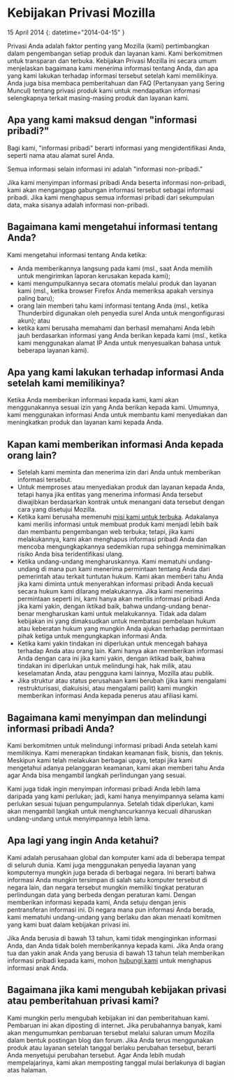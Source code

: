 ﻿# Kebijakan Privasi Mozilla

15 April 2014
{: datetime="2014-04-15" }

Privasi Anda adalah faktor penting yang Mozilla (kami) pertimbangkan dalam pengembangan setiap produk dan layanan kami. Kami berkomitmen untuk transparan dan terbuka. Kebijakan Privasi Mozilla ini secara umum menjelaskan bagaimana kami menerima informasi tentang Anda, dan apa yang kami lakukan terhadap informasi tersebut setelah kami memilikinya. Anda juga bisa membaca pemberitahuan dan FAQ (Pertanyaan yang Sering Muncul) tentang privasi produk kami untuk mendapatkan informasi selengkapnya terkait masing-masing produk dan layanan kami. 

## Apa yang kami maksud dengan "informasi pribadi?"

Bagi kami, "informasi pribadi" berarti informasi yang mengidentifikasi Anda, seperti nama atau alamat surel Anda.

Semua informasi selain informasi ini adalah "informasi non-pribadi."

Jika kami menyimpan informasi pribadi Anda beserta informasi non-pribadi, kami akan menganggap gabungan informasi tersebut sebagai informasi pribadi. Jika kami menghapus semua informasi pribadi dari sekumpulan data, maka sisanya adalah informasi non-pribadi.

## Bagaimana kami mengetahui informasi tentang Anda?

Kami mengetahui informasi tentang Anda ketika:

* Anda memberikannya langsung pada kami (msl., saat Anda memilih untuk mengirimkan laporan kerusakan kepada kami);
* kami mengumpulkannya secara otomatis melalui produk dan layanan kami (msl., ketika browser Firefox Anda memeriksa apakah versinya paling baru);
* orang lain memberi tahu kami informasi tentang Anda (msl., ketika Thunderbird digunakan oleh penyedia surel Anda untuk mengonfigurasi akun); atau
* ketika kami berusaha memahami dan berhasil memahami Anda lebih jauh berdasarkan informasi yang Anda berikan kepada kami (msl., ketika kami menggunakan alamat IP Anda untuk menyesuaikan bahasa untuk beberapa layanan kami).

## Apa yang kami lakukan terhadap informasi Anda setelah kami memilikinya?

Ketika Anda memberikan informasi kepada kami, kami akan menggunakannya sesuai izin yang Anda berikan kepada kami. Umumnya, kami menggunakan informasi Anda untuk membantu kami menyediakan dan meningkatkan produk dan layanan kami kepada Anda.

## Kapan kami memberikan informasi Anda kepada orang lain?

* Setelah kami meminta dan menerima izin dari Anda untuk memberikan informasi tersebut.
* Untuk memproses atau menyediakan produk dan layanan kepada Anda, tetapi hanya jika entitas yang menerima informasi Anda tersebut diwajibkan berdasarkan kontrak untuk menangani data tersebut dengan cara yang disetujui Mozilla.
* Ketika kami berusaha memenuhi [misi kami untuk terbuka](https://www.mozilla.org/about/manifesto/). Adakalanya kami merilis informasi untuk membuat produk kami menjadi lebih baik dan membantu pengembangan web terbuka; tetapi, jika kami melakukannya, kami akan menghapus informasi pribadi Anda dan mencoba mengungkapkannya sedemikian rupa sehingga meminimalkan risiko Anda bisa teridentifikasi ulang.
* Ketika undang-undang mengharuskannya. Kami mematuhi undang-undang di mana pun kami menerima permintaan tentang Anda dari pemerintah atau terkait tuntutan hukum. Kami akan memberi tahu Anda jika kami diminta untuk menyerahkan informasi pribadi Anda kecuali secara hukum kami dilarang melakukannya. Jika kami menerima permintaan seperti ini, kami hanya akan merilis informasi pribadi Anda jika kami yakin, dengan iktikad baik, bahwa undang-undang benar-benar mengharuskan kami untuk melakukannya. Tidak ada dalam kebijakan ini yang dimaksudkan untuk membatasi pembelaan hukum atau keberatan hukum yang mungkin Anda ajukan terhadap permintaan pihak ketiga untuk mengungkapkan informasi Anda.
* Ketika kami yakin tindakan ini diperlukan untuk mencegah bahaya terhadap Anda atau orang lain. Kami hanya akan memberikan informasi Anda dengan cara ini jika kami yakin, dengan iktikad baik, bahwa tindakan ini diperlukan untuk melindungi hak, hak milik, atau keselamatan Anda, atau pengguna kami lainnya, Mozilla atau publik.
* Jika struktur atau status perusahaan kami berubah (jika kami mengalami restrukturisasi, diakuisisi, atau mengalami pailit) kami mungkin memberikan informasi Anda kepada penerus atau afiliasi kami.

## Bagaimana kami menyimpan dan melindungi informasi pribadi Anda?

Kami berkomitmen untuk melindungi informasi pribadi Anda setelah kami memilikinya. Kami menerapkan tindakan keamanan fisik, bisnis, dan teknis. Meskipun kami telah melakukan berbagai upaya, tetapi jika kami mengetahui adanya pelanggaran keamanan, kami akan memberi tahu Anda agar Anda bisa mengambil langkah perlindungan yang sesuai.

Kami juga tidak ingin menyimpan informasi pribadi Anda lebih lama daripada yang kami perlukan; jadi, kami hanya menyimpannya selama kami perlukan sesuai tujuan pengumpulannya. Setelah tidak diperlukan, kami akan mengambil langkah untuk menghancurkannya kecuali diharuskan undang-undang untuk menyimpannya lebih lama.

## Apa lagi yang ingin Anda ketahui?

Kami adalah perusahaan global dan komputer kami ada di beberapa tempat di seluruh dunia. Kami juga menggunakan penyedia layanan yang komputernya mungkin juga berada di berbagai negara. Ini berarti bahwa informasi Anda mungkin tersimpan di salah satu komputer tersebut di negara lain, dan negara tersebut mungkin memiliki tingkat peraturan perlindungan data yang berbeda dengan peraturan kami. Dengan memberikan informasi kepada kami, Anda setuju dengan jenis pentransferan informasi ini. Di negara mana pun informasi Anda berada, kami mematuhi undang-undang yang berlaku dan akan menaati komitmen yang kami buat dalam kebijakan privasi ini.

Jika Anda berusia di bawah 13 tahun, kami tidak menginginkan informasi Anda, dan Anda tidak boleh memberikannya kepada kami. Jika Anda orang tua dan yakin anak Anda yang berusia di bawah 13 tahun telah memberikan informasi pribadi kepada kami, mohon [hubungi kami](https://www.mozilla.org/privacy/#contact) untuk menghapus informasi anak Anda.

## Bagaimana jika kami mengubah kebijakan privasi atau pemberitahuan privasi kami?

Kami mungkin perlu mengubah kebijakan ini dan pemberitahuan kami.  Pembaruan ini akan diposting di internet. Jika perubahannya banyak, kami akan mengumumkan pembaruan tersebut melalui saluran umum Mozilla dalam bentuk postingan blog dan forum. Jika Anda terus menggunakan produk atau layanan setelah tanggal berlaku perubahan tersebut, berarti Anda menyetujui perubahan tersebut. Agar Anda lebih mudah mempelajarinya, kami akan memposting tanggal mulai berlakunya di bagian atas halaman.
